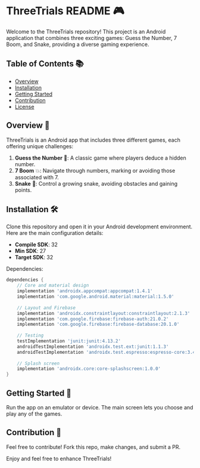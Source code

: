 # ThreeTrials README 🎮

Welcome to the ThreeTrials repository! This project is an Android application that combines three exciting games: Guess the Number, 7 Boom, and Snake, providing a diverse gaming experience.

## Table of Contents 📚

- [Overview](#overview-)
- [Installation](#installation-)
- [Getting Started](#getting-started-)
- [Contribution](#contribution-)
- [License](#license-)

## Overview 🌟

ThreeTrials is an Android app that includes three different games, each offering unique challenges:

1. **Guess the Number** 🧐: A classic game where players deduce a hidden number.
2. **7 Boom** 💥: Navigate through numbers, marking or avoiding those associated with 7.
3. **Snake** 🐍: Control a growing snake, avoiding obstacles and gaining points.

## Installation 🛠️

Clone this repository and open it in your Android development environment. Here are the main configuration details:

- **Compile SDK**: 32
- **Min SDK**: 27
- **Target SDK**: 32

Dependencies:

```gradle
dependencies {
    // Core and material design
    implementation 'androidx.appcompat:appcompat:1.4.1'
    implementation 'com.google.android.material:material:1.5.0'
    
    // Layout and Firebase
    implementation 'androidx.constraintlayout:constraintlayout:2.1.3'
    implementation 'com.google.firebase:firebase-auth:21.0.2'
    implementation 'com.google.firebase:firebase-database:20.1.0'
    
    // Testing
    testImplementation 'junit:junit:4.13.2'
    androidTestImplementation 'androidx.test.ext:junit:1.1.3'
    androidTestImplementation 'androidx.test.espresso:espresso-core:3.4.0'
    
    // Splash screen
    implementation 'androidx.core:core-splashscreen:1.0.0'
}
```

## Getting Started 🚀

Run the app on an emulator or device. The main screen lets you choose and play any of the games.

## Contribution 🤝

Feel free to contribute! Fork this repo, make changes, and submit a PR.

Enjoy and feel free to enhance ThreeTrials!
